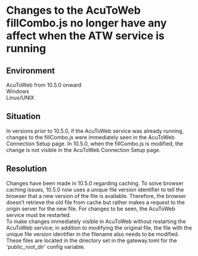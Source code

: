 # Changes to the AcuToWeb fillCombo.js no longer have any affect when the ATW service is running
## Environment
AcuToWeb from 10.5.0 onward  
Windows  
Linux/UNIX  

## Situation
In versions prior to 10.5.0, if the AcuToWeb service was already running, changes to the fillCombo.js were immediately seen in the AcuToWeb Connection Setup page. In 10.5.0, when the fillCombo.js is modified, the change is not visible in the AcuToWeb Connection Setup page.  

## Resolution
Changes have been made in 10.5.0 regarding caching. To solve browser caching issues, 10.5.0 now uses a unique file version identifier to tell the browser that a new version of the file is available. Therefore, the browser doesn’t retrieve the old file from cache but rather makes a request to the origin server for the new file. For changes to be seen, the AcuToWeb service must be restarted.  
To make changes immediately visible in AcuToWeb without restarting the AcuToWeb service; in addition to modifying the original file, the file with the unique file version identifier in the filename also needs to be modified. These files are located in the directory set in the gateway.toml for the 'public_root_dir' config variable.    